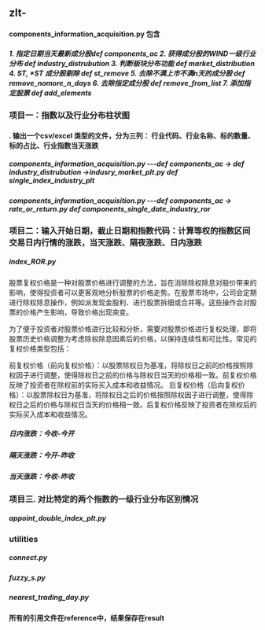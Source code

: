 ## zlt-

#### components_information_acquisition.py 包含
##### 1. 指定日期当天最新成分股def components_ac  2. 获得成分股的WIND一级行业分布 def industry_distrubution 3. 判断板块分布功能 def market_distribution 4. ST, *ST 成分股剔除 def st_remove 5. 去除不满上市不满n天的成分股 def remove_nomore_n_days 6. 去除指定成分股 def remove_from_list 7. 添加指定股票 def add_elements

### 项目一：指数以及行业分布柱状图

#### . 输出一个csv/excel 类型的文件，分为三列： 行业代码、行业名称、标的数量、标的占比、行业指数当天涨跌
##### components_information_acquisition.py ---def components_ac -> def industry_distrubution ->indusry_market_plt.py def single_index_industry_plt
##### components_information_acquisition.py ---def components_ac -> rate_or_return.py def components_single_date_industry_ror


### 项目二：输入开始日期，截止日期和指数代码：计算等权的指数区间交易日内行情的涨跌，当天涨跌、隔夜涨跌、日内涨跌
##### index_ROR.py

股票复权价格是一种对股票价格进行调整的方法，旨在消除除权除息对股价带来的影响，使得投资者可以更客观地分析股票的价格走势。在股票市场中，公司会定期进行除权除息操作，例如派发现金股利、进行股票拆细或合并等。这些操作会对股票的价格产生影响，导致价格出现突变。

为了便于投资者对股票价格进行比较和分析，需要对股票价格进行复权处理，即将股票历史价格调整为考虑除权除息因素后的价格，以保持连续性和可比性。常见的复权价格类型包括：

前复权价格（前向复权价格）：以股票除权日为基准，将除权日之前的价格按照除权因子进行调整，使得除权日之前的价格与除权日当天的价格相一致。前复权价格反映了投资者在除权前的实际买入成本和收益情况。
后复权价格（后向复权价格）：以股票除权日为基准，将除权日之后的价格按照除权因子进行调整，使得除权日之后的价格与除权日当天的价格相一致。后复权价格反映了投资者在除权后的实际买入成本和收益情况。

##### 日内涨跌：今收-今开        
##### 隔天涨跌：今开-昨收       
##### 当天涨跌：今收-昨收

### 项目三. 对比特定的两个指数的一级行业分布区别情况
##### appoint_double_index_plt.py

### utilities
##### connect.py
##### fuzzy_s.py
##### nearest_trading_day.py
#### 所有的引用文件在reference中，结果保存在result
